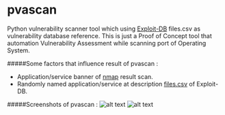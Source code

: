 # pvascan
Python vulnerability scanner tool which using [Exploit-DB][edb] files.csv as vulnerability database reference. 
This is just a Proof of Concept tool that automation Vulnerability Assessment while scanning port of Operating System.

#####Some factors that influence result of pvascan :
* Application/service banner of [nmap][nmp] result scan.
* Randomly named application/service at description [files.csv][csv] of Exploit-DB.

#####Screenshots of pvascan :
![alt text][sc1]
![alt text][sc2]

[edb]: https://www.exploit-db.com/
[nmp]: https://nmap.org/
[csv]: https://raw.githubusercontent.com/offensive-security/exploit-database/master/files.csv
[sc1]: https://lh3.googleusercontent.com/-9GWz23RliXQ/VgqJ8IlLIAI/AAAAAAAAB_I/M6qkhILKkQI/h409/pvascandemo.png "default scan"
[sc2]: https://lh3.googleusercontent.com/-joWUyeeOIrQ/VgqKNTisfhI/AAAAAAAAB_Q/NTmjeKln5JU/h409/pvascandemop.png "port scan"
